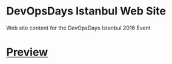 # DevOpsDays Istanbul Web Site
Web site content for the DevOpsDays Istanbul 2016 Event

# [Preview](http://devops-turkey.github.io/devopsdays/)
